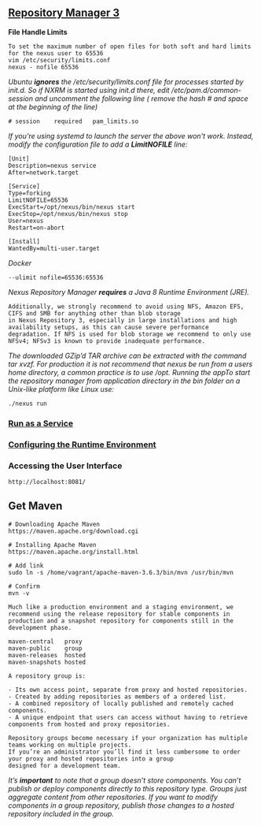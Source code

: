## [Repository Manager 3](https://help.sonatype.com/repomanager3)
**File Handle Limits**
```
To set the maximum number of open files for both soft and hard limits for the nexus user to 65536
vim /etc/security/limits.conf
nexus - nofile 65536
```
*Ubuntu **ignores** the /etc/security/limits.conf file for processes started by init.d.
So if NXRM is started using init.d there, edit /etc/pam.d/common-session and uncomment the following line ( remove the hash # and space at the beginning of the line)*
```
# session    required   pam_limits.so
```
*If you're using systemd to launch the server the above won't work. Instead, modify the configuration file to add a **LimitNOFILE** line:*
```
[Unit]
Description=nexus service
After=network.target

[Service]
Type=forking
LimitNOFILE=65536
ExecStart=/opt/nexus/bin/nexus start
ExecStop=/opt/nexus/bin/nexus stop
User=nexus
Restart=on-abort

[Install]
WantedBy=multi-user.target
```
*Docker*
```
--ulimit nofile=65536:65536
```
*Nexus Repository Manager **requires** a Java 8 Runtime Environment (JRE).*
```
Additionally, we strongly recommend to avoid using NFS, Amazon EFS, CIFS and SMB for anything other than blob storage 
in Nexus Repository 3, especially in large installations and high availability setups, as this can cause severe performance 
degradation. If NFS is used for blob storage we recommend to only use NFSv4; NFSv3 is known to provide inadequate performance. 
```
*The downloaded GZip’d TAR archive can be extracted with the command tar xvzf. For production it is not recommend that nexus be run from a users
home directory, a common practice is to use /opt. Running the appTo start the repository manager from application directory in the bin folder 
on a Unix-like platform like Linux use:*
```
./nexus run
```
### [Run as a Service](https://help.sonatype.com/repomanager3/installation/run-as-a-service)
### [Configuring the Runtime Environment](https://help.sonatype.com/repomanager3/installation/configuring-the-runtime-environment)
### Accessing the User Interface
```
http://localhost:8081/
```
## Get Maven
```
# Downloading Apache Maven
https://maven.apache.org/download.cgi

# Installing Apache Maven
https://maven.apache.org/install.html

# Add link
sudo ln -s /home/vagrant/apache-maven-3.6.3/bin/mvn /usr/bin/mvn

# Confirm 
mvn -v
```
`Much like a production environment and a staging environment, we recommend using the release repository for stable components in production and a snapshot repository for components still in the development phase.`

```
maven-central	proxy
maven-public	group
maven-releases	hosted
maven-snapshots	hosted
```
```
A repository group is:

- Its own access point, separate from proxy and hosted repositories.
- Created by adding repositories as members of a ordered list.
- A combined repository of locally published and remotely cached components.
- A unique endpoint that users can access without having to retrieve components from hosted and proxy repositories.
```
```
Repository groups become necessary if your organization has multiple teams working on multiple projects. 
If you’re an administrator you’ll find it less cumbersome to order your proxy and hosted repositories into a group 
designed for a development team.
```
*It’s **important** to note that a group doesn’t store components. You can’t publish or deploy components directly to this repository type. Groups just aggregate content from other repositories. If you want to modify components in a group repository, publish those changes to a hosted repository included in the group.*
